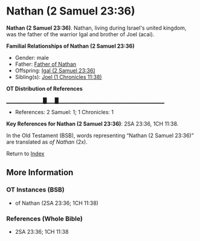 # Nathan (2 Samuel 23:36)
**Nathan (2 Samuel 23:36)**. 
Nathan, living during Israel's united kingdom, was the father of the warrior Igal and brother of Joel (acai). 




**Familial Relationships of Nathan (2 Samuel 23:36)**


* Gender: male
* Father: [Father of Nathan](FatherOfNathan.md)
* Offspring: [Igal (2 Samuel 23:36)](Igal.2.md)
* Sibling(s): [Joel (1 Chronicles 11:38)](Joel.7.md)


**OT Distribution of References**

▁▁▁▁▁▁▁▁▁█▁▁█▁▁▁▁▁▁▁▁▁▁▁▁▁▁▁▁▁▁▁▁▁▁▁▁▁▁
* References: 2 Samuel: 1; 1 Chronicles: 1



**Key References for Nathan (2 Samuel 23:36)**: 
2SA 23:36, 1CH 11:38. 


In the Old Testament (BSB), words representing “Nathan (2 Samuel 23:36)” are translated as 
*of Nathan* (2x). 




Return to [Index](00-Index.md)

## More Information

### OT Instances (BSB)

* of Nathan (2SA 23:36; 1CH 11:38)



### References (Whole Bible)

* 2SA 23:36; 1CH 11:38



